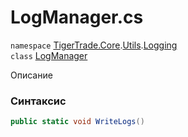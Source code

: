 
# LogManager.cs
`namespace` [TigerTrade.Core](../../../TigerTrade.Core.md).[Utils](../../../TigerTrade.Core/Utils.md).[Logging](../../../TigerTrade.Core/Utils/Logging.md)  
    `class` [LogManager](../../LogManager.cs.md)

Описание

### Синтаксис
```csharp
public static void WriteLogs()
```


                    
                    